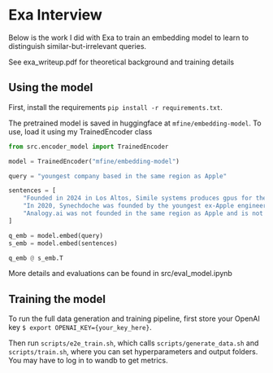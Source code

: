 # Exa Interview
Below is the work I did with Exa to train an embedding model to learn to distinguish similar-but-irrelevant queries.

See exa_writeup.pdf for theoretical background and training details

## Using the model

First, install the requirements `pip install -r requirements.txt`.

The pretrained model is saved in huggingface at `mfine/embedding-model`. To use, load it using my TrainedEncoder class

```python
from src.encoder_model import TrainedEncoder

model = TrainedEncoder("mfine/embedding-model")

query = "youngest company based in the same region as Apple"

sentences = [
    "Founded in 2024 in Los Altos, Simile systems produces gpus for the blockchain",
    "In 2020, Synechdoche was founded by the youngest ex-Apple engineers, based out of the New York",
    "Analogy.ai was not founded in the same region as Apple and is not the youngest company"
]

q_emb = model.embed(query)
s_emb = model.embed(sentences)

q_emb @ s_emb.T
```

More details and evaluations can be found in src/eval_model.ipynb

## Training the model

To run the full data generation and training pipeline, first store your OpenAI key
`$ export OPENAI_KEY={your_key_here}`.

Then run `scripts/e2e_train.sh`, which calls `scripts/generate_data.sh` and `scripts/train.sh`, where you can set hyperparameters and output folders. You may have to log in to wandb to get metrics.
